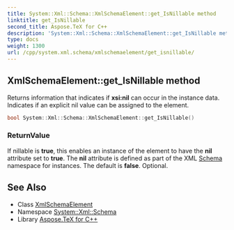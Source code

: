 ```yaml
---
title: System::Xml::Schema::XmlSchemaElement::get_IsNillable method
linktitle: get_IsNillable
second_title: Aspose.TeX for C++
description: 'System::Xml::Schema::XmlSchemaElement::get_IsNillable method. Returns information that indicates if xsi:nil can occur in the instance data. Indicates if an explicit nil value can be assigned to the element in C++.'
type: docs
weight: 1300
url: /cpp/system.xml.schema/xmlschemaelement/get_isnillable/
---
```

## XmlSchemaElement::get_IsNillable method


Returns information that indicates if **xsi:nil** can occur in the instance data. Indicates if an explicit nil value can be assigned to the element.

```cpp
bool System::Xml::Schema::XmlSchemaElement::get_IsNillable()
```


### ReturnValue

If nillable is **true**, this enables an instance of the element to have the **nil** attribute set to **true**. The **nil** attribute is defined as part of the XML [Schema](../../) namespace for instances. The default is **false**. Optional.

## See Also

* Class [XmlSchemaElement](../)
* Namespace [System::Xml::Schema](../../)
* Library [Aspose.TeX for C++](../../../)
